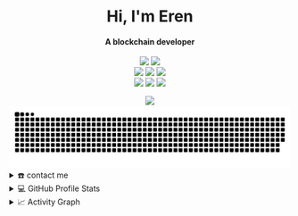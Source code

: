 <div align="center">
<h1 align="center">Hi, I'm Eren</h1>
<h4 align="center">A blockchain developer</h4>
<p>
<div align="center">
  <img src="https://img.shields.io/badge/-Solidity-660099?style=for-the-badge&logo=solidity&logoColor=ffffff&labelColor=282828">
  <img src="https://img.shields.io/badge/-NodeJS-660099?style=for-the-badge&logo=node.js&logoColor=ffffff&labelColor=282828"><br/>
  <img src="https://img.shields.io/badge/-HTML-c58545?style=for-the-badge&logo=html5&logoColor=c58545&labelColor=282828">
  <img src="https://img.shields.io/badge/-CSS-c58545?style=for-the-badge&logo=css3&logoColor=c58545&labelColor=282828">
  <img src="https://img.shields.io/badge/-C Sharp-c58545?style=for-the-badge&logo=csharp&logoColor=c58545&labelColor=282828"><br/>
  <img src="https://img.shields.io/badge/-Photoshop-6082B6?style=for-the-badge&logo=adobephotoshop&logoColor=6082B6&labelColor=282828">
  <img src="https://img.shields.io/badge/-After Effects-6082B6?style=for-the-badge&logo=adobeaftereffects&logoColor=6082B6&labelColor=282828">
  <img src="https://img.shields.io/badge/-Illustrator-6082B6?style=for-the-badge&logo=adobeillustrator&logoColor=6082B6&labelColor=282828">
</div>
</div>
</p>
</div>

<div align="center">
  <a href="https://open.spotify.com/user/6s6pbtefezpookh8gwnkko15v">
    <img src="https://readme-spotify-tingz.vercel.app/api/now-playing">
  </a>
</div>

<div align="center">
  <a href="https://www.erenivon.ml">
  <img  src="https://raw.githubusercontent.com/1999AZZAR/1999AZZAR/096f537fcee505624cb6721a7ec98fc8379e5ce6/resources/img/grid-snake.svg"
       alt="snake" /></a>
</div>

<details>
  <summary>☎️ contact me</summary>
<div>
  <samp>
    <h2 align="center">😎 you can reach me by:</h2>
    <p align="center">
      <br/>
      <a href="https://www.linkedin.com/in/erenivon/" target="blank"><img align="center"
         src="https://img.shields.io/badge/linkedin-%231DA1F2.svg?style=for-the-badge&logo=linkedin&logoColor=white"
         alt="sherzed" height="30"/></a>
      <a href="https://discord.gg/VRRcfey" target="blank"><img align="center"
         src="https://www.freepnglogos.com/uploads/discord-logo-png/discord-logo-logodownload-download-logotipos-1.png"
         alt="sherzed" height="30"/></a>
      <a href="mailto:erenylmaz0@hotmail.com"><img align="center"
         src="https://img.shields.io/badge/gmail-EA4335.svg?style=for-the-badge&logo=gmail&logoColor=white"
         alt="sherzed" height="30"/></a>
    </p>
  <p align="center">
      <a href="https://youtube.com/c/sherzedtrap" target="blank"><img align="center"
         src="https://img.shields.io/badge/youtube-%23E4405F.svg?style=for-the-badge&logo=YouTube&logoColor=white"
         alt="azzar" height="30"/></a>
     <a href="https://instagram.com/erenivon" target="blank"><img align="center"
         src="https://img.shields.io/badge/instagram-%23E4405F.svg?style=for-the-badge&logo=Instagram&logoColor=white"
         alt="azzar" height="30"/></a>
      <a href="https://twitter.com/sherzed_" target="blank"><img align="center"
         src="https://img.shields.io/badge/twitter-1DA1F2.svg?style=for-the-badge&logo=twitter&logoColor=white"
         alt="azzar" height="30"/></a>
      <br>
    </p>
  </samp>
</div>
</details>

<details> 
  <summary>💻 GitHub Profile Stats</summary>
  <div>
    <h2 align="center"> 📊 Github stats </h2>
      <br/>
        <p align="center">
          <a href="https://github.com/sherzed/">
          <img src="https://github-readme-stats.vercel.app/api/top-langs/?username=sherzed&langs_count=6&theme=gruvbox&layout=compact&hide_border=true" alt="sherzed :: Top Langs" /></a>
        </p>
        <p align="center">
          <a href="https://github.com/sherzed/">
          <img width="49.5%" src="https://github-readme-stats.vercel.app/api?username=sherzed&show_icons=true&theme=gruvbox&hide_border=true" />
          <img width="49.5%" src="https://github-readme-streak-stats.herokuapp.com/?user=sherzed&theme=gruvbox&hide_border=true" />
          </a>
       </p>
     <br>
  </div>    
</details>

<details>
  <summary>📈 Activity Graph</summary>
<br/>
<p align="left">
  <a href="https://abhigyantrips.dev/">
  </a>
</p>
<br>

[![Sherzed's Activity Graph](https://activity-graph.herokuapp.com/graph?username=sherzed&custom_title=Sherzed's%20Contribution%20Graph&theme=gruvbox&bg_color=282828&hide_border=true&line=d1a01f&point=c58545)](https://abhigyantrips.dev)
</details>
